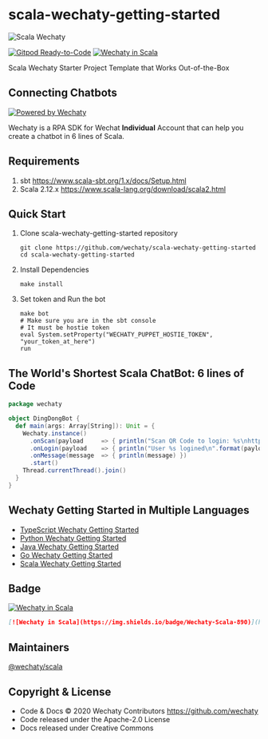 # scala-wechaty-getting-started

![Scala Wechaty](https://wechaty.github.io/scala-wechaty-getting-started/images/scala-wechaty.png)

[![Gitpod Ready-to-Code](https://img.shields.io/badge/Gitpod-Ready--to--Code-blue?logo=gitpod)](https://gitpod.io/#https://github.com/wechaty/scala-wechaty-getting-started)
[![Wechaty in Scala](https://img.shields.io/badge/Wechaty-Scala-890)](https://github.com/wechaty/scala-wechaty)

Scala Wechaty Starter Project Template that Works Out-of-the-Box

## Connecting Chatbots

[![Powered by Wechaty](https://img.shields.io/badge/Powered%20By-Wechaty-brightgreen.svg)](https://github.com/Wechaty/wechaty)

Wechaty is a RPA SDK for Wechat **Individual** Account that can help you create a chatbot in 6 lines of Scala.

## Requirements

1. sbt
   https://www.scala-sbt.org/1.x/docs/Setup.html
2. Scala 2.12.x
   https://www.scala-lang.org/download/scala2.html

## Quick Start

1. Clone scala-wechaty-getting-started repository

   ```shell
   git clone https://github.com/wechaty/scala-wechaty-getting-started
   cd scala-wechaty-getting-started
   ```

2. Install Dependencies

   ```shell
   make install
   ```

4. Set token and Run the bot

   ```shell
   make bot
   # Make sure you are in the sbt console
   # It must be hostie token
   eval System.setProperty("WECHATY_PUPPET_HOSTIE_TOKEN", "your_token_at_here")
   run
   ```

## The World's Shortest Scala ChatBot: 6 lines of Code

```scala
package wechaty

object DingDongBot {
  def main(args: Array[String]): Unit = {
    Wechaty.instance()
      .onScan(payload     => { println("Scan QR Code to login: %s\nhttps://api.qrserver.com/v1/create-qr-code/?data=%s\n".format(payload.status, payload.qrcode)) })
      .onLogin(payload    => { println("User %s logined\n".format(payload.id)) })
      .onMessage(message  => { println(message) })
      .start()
    Thread.currentThread().join()
  }
}
```

## Wechaty Getting Started in Multiple Languages

- [TypeScript Wechaty Getting Started](https://github.com/wechaty/wechaty-getting-started)
- [Python Wechaty Getting Started](https://github.com/wechaty/python-wechaty-getting-started)
- [Java Wechaty Getting Started](https://github.com/wechaty/java-wechaty-getting-started)
- [Go Wechaty Getting Started](https://github.com/wechaty/go-wechaty-getting-started)
- [Scala Wechaty Getting Started](https://github.com/wechaty/scala-wechaty-getting-started)


## Badge

[![Wechaty in Scala](https://img.shields.io/badge/Wechaty-Scala-890)](https://github.com/wechaty/scala-wechaty)

```md
[![Wechaty in Scala](https://img.shields.io/badge/Wechaty-Scala-890)](https://github.com/wechaty/scala-wechaty)
```

## Maintainers

[@wechaty/scala](https://github.com/orgs/wechaty/teams/scala/members)

## Copyright & License

- Code & Docs © 2020 Wechaty Contributors <https://github.com/wechaty>
- Code released under the Apache-2.0 License
- Docs released under Creative Commons
